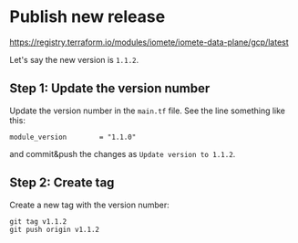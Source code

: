 # Publish new release

https://registry.terraform.io/modules/iomete/iomete-data-plane/gcp/latest

Let's say the new version is `1.1.2`.

## Step 1: Update the version number

Update the version number in the `main.tf` file. See the line something like this:

```hcl
module_version        = "1.1.0"
```

and commit&push the changes as `Update version to 1.1.2`.

## Step 2: Create tag

Create a new tag with the version number:

```shell
git tag v1.1.2
git push origin v1.1.2
```

